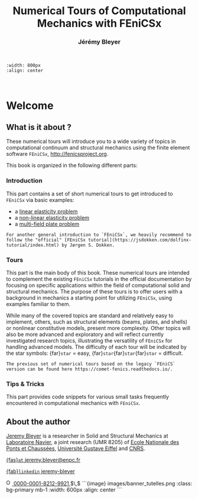 <h1 style="text-align: center;" class="ignore-toc"> Numerical Tours of Computational Mechanics with FEniCSx</h1>
<h3 style="text-align: center;" class="ignore-toc"> Jérémy Bleyer</h3>

$\,$

```{image} images/logo.png
:width: 800px
:align: center
```

$\,$

# Welcome


## What is it about ?

These numerical tours will introduce you to a wide variety of topics in computational continuum and structural mechanics using the finite element software `FEniCSx`, http://fenicsproject.org.

This book is organized in the following different parts:
### Introduction
This part contains a set of short numerical tours to get introduced to `FEniCSx` via basic examples:
  - a [linear elasticity problem](intro/linear_elasticity.md)
  - a [non-linear elasticity problem](intro/hyperelasticity.md)
  - a [multi-field plate problem](intro/plates.md)

```{seealso}
For another general introduction to `FEniCSx`, we heavily recommend to follow the "official" [FEniCSx tutorial](https://jsdokken.com/dolfinx-tutorial/index.html) by Jørgen S. Dokken.
```

### Tours
This part is the main body of this book. These numerical tours are intended to complement the existing `FEniCSx` tutorials in the official documentation by focusing on specific applications within the field of computational solid and structural mechanics. The purpose of these tours is to offer users with a background in mechanics a starting point for utilizing `FEniCSx`, using examples familiar to them.

While many of the covered topics are standard and relatively easy to implement, others, such as structural elements (beams, plates, and shells) or nonlinear constitutive models, present more complexity.
Other topics will also be more advanced and exploratory and will reflect currently investigated research topics, illustrating the versatility of `FEniCSx` for handling advanced models. The difficulty of each tour will be indicated by the star symbols: {far}`star` = easy, {far}`star`{far}`star`{far}`star` = difficult.

```{seealso}
The previous set of numerical tours based on the legacy `FEniCS` version can be found here https://comet-fenics.readthedocs.io/.
```


### Tips & Tricks 

This part provides code snippets for various small tasks frequently encountered in computational mechanics with `FEniCSx`.


## About the author

[Jeremy Bleyer](https://sites.google.com/site/bleyerjeremy/) is a researcher in Solid and Structural Mechanics at [Laboratoire Navier](https://navier-lab.fr), a joint research  (UMR 8205) of [Ecole Nationale des Ponts et Chaussées](http://www.enpc.fr),
[Université Gustave Eiffel](https://www.univ-gustave-eiffel.fr/) and [CNRS](http://www.cnrs.fr).

[{fas}`at` jeremy.bleyer@enpc.fr](mailto:jeremy.bleyer@enpc.fr)

[{fab}`linkedin` jeremy-bleyer](http://www.linkedin.com/in/jérémy-bleyer-0aabb531)

<a href="https://orcid.org/0000-0001-8212-9921">
<img alt="ORCID logo" src="https://info.orcid.org/wp-content/uploads/2019/11/orcid_32x32.png" width="16" height="16" />
 0000-0001-8212-9921
</a>
$\,$
```{image} images/banner_tutelles.png
:class: bg-primary mb-1
:width: 600px
:align: center
```
